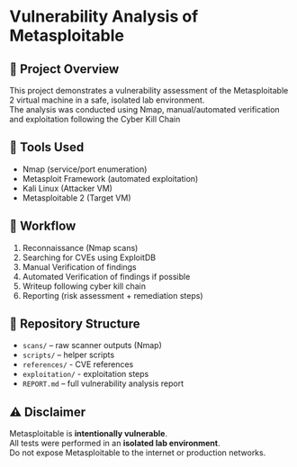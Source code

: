 # Vulnerability Analysis of Metasploitable

## 📌 Project Overview
This project demonstrates a vulnerability assessment of the Metasploitable 2 virtual machine in a safe, isolated lab environment.  
The analysis was conducted using Nmap, manual/automated verification and exploitation following the Cyber Kill Chain

## 🔧 Tools Used
- Nmap (service/port enumeration)
- Metasploit Framework (automated exploitation)
- Kali Linux (Attacker VM)
- Metasploitable 2 (Target VM)

## 📝 Workflow
1. Reconnaissance (Nmap scans)
2. Searching for CVEs using ExploitDB
3. Manual Verification of findings
4. Automated Verification of findings if possible
5. Writeup following cyber kill chain
6. Reporting (risk assessment + remediation steps)

## 📂 Repository Structure
- `scans/` – raw scanner outputs (Nmap)
- `scripts/` – helper scripts
- `references/` - CVE references
- `exploitation/` - exploitation steps
- `REPORT.md` – full vulnerability analysis report

## ⚠️ Disclaimer
Metasploitable is **intentionally vulnerable**.  
All tests were performed in an **isolated lab environment**.  
Do not expose Metasploitable to the internet or production networks.
